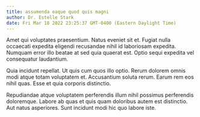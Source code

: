 ```yaml
---
title: assumenda eaque quod quis magni
author: Dr. Estelle Stark
date: Fri Mar 18 2022 23:25:37 GMT-0400 (Eastern Daylight Time)
---
```

Amet qui voluptates praesentium. Natus eveniet sit et. Fugiat nulla occaecati expedita eligendi recusandae nihil id laboriosam expedita. Numquam error illo beatae at sed quia quaerat est. Optio sequi expedita vel consequatur laudantium.

 Quia incidunt repellat. Ut quis cum quos illo optio. Rerum dolorem omnis modi atque totam voluptatem et. Accusantium soluta rerum. Earum rem eos nihil quas. Esse et quia corporis distinctio.

 Repudiandae atque voluptatem perferendis illum nihil possimus perferendis doloremque. Labore ab quas et quis quam doloribus autem est distinctio. Aut natus asperiores. Sunt incidunt modi hic quo labore iste.